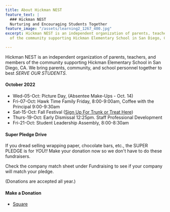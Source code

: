 ```yaml
---
title: About Hickman NEST
feature_text: |
  ### Hickman NEST
  Nurturing and Encouraging Students Together
feature_image: "/assets/learning2_1267_400.jpg"
excerpt: Hickman NEST is an independent organization of parents, teachers, and members
  of the community supporting Hickman Elementary School in San Diego, CA.

---
```

Hickman NEST is an independent organization of parents, teachers, and members of the community supporting Hickman Elementary School in San Diego, CA. We bring parents, community, and school personnel together to best _SERVE OUR STUDENTS_.

#### October 2022

* Wed-05-Oct: Picture Day, (Absentee Make-Ups - Oct. 14)
* Fri-07-Oct: Hawk Time Family Friday, 8:00-9:00am, Coffee with the Principal 9:00-9:30am
* Sat-15-Oct: Fall Festival ([Sign Up For Trunk or Treat Here](https://docs.google.com/forms/d/e/1FAIpQLSdCvTPFrh96CBlmjeSN7IWnhC5XK8vPQmJ6LfuIq6tRpo8AGQ/viewform))
* Thurs-19-Oct: Early Dismissal 12:25pm. Staff Professional Development
* Fri-21-Oct: Student Leadership Assembly, 8:00-8:30am

#### Super Pledge Drive

If you dread selling wrapping paper, chocolate bars, etc., the SUPER PLEDGE is for _YOU!!_ Make your donation now so we don't have to do these fundraisers.

Check the company match sheet under Fundraising to see if your company will match your pledge.

(Donations are accepted all year.)

#### Make a Donation

* [Square](https://hickman-nest.square.site)
